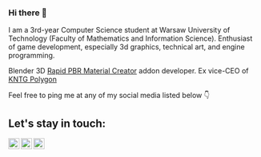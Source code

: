 ### Hi there 👋

I am a 3rd-year Computer Science student at Warsaw University of Technology (Faculty of Mathematics and Information Science).
Enthusiast of game development, especially 3d graphics, technical art, and engine programming.

Blender 3D [Rapid PBR Material Creator] addon developer.
Ex vice-CEO of [KNTG Polygon]


Feel free to ping me at any of my social media listed below 👇

## Let's stay in touch:
<!--
[<img align="left" alt="mattszymonski" width="22px" src="https://raw.githubusercontent.com/iconic/open-iconic/master/svg/globe.svg" />][website]
[<img align="left" alt="mattszymonski | LinkedIn" width="22px" src="https://cdn.jsdelivr.net/npm/simple-icons@v3/icons/linkedin.svg" />][linkedin]
-->
[<img align="left" alt="mattszymonski | Twitter" width="22px" src="https://cdn.jsdelivr.net/npm/simple-icons@v3/icons/twitter.svg" />][twitter]
[<img align="left" alt="mattszymonski | YouTube" width="22px" src="https://cdn.jsdelivr.net/npm/simple-icons@v3/icons/youtube.svg" />][youtube]
[<img align="left" alt="mattszymonski | ArtStation" width="22px" src="https://cdn.jsdelivr.net/npm/simple-icons@v3/icons/artstation.svg" />][artstation]



<!--
[website]: https://helloroman.com
[linkedin]: https://www.linkedin.com/in/adamromanski/
-->
[twitter]: https://twitter.com/MattSzymonski
[youtube]: https://www.youtube.com/channel/UCda5NWZtWc-KaKcV2uK8QMQ
[artstation]: https://www.artstation.com/mattszymonski
[KNTG Polygon]: https://kntgpolygon.pl/
[Rapid Pbr Material Creator]: https://blendermarket.com/products/RapidPBRMaterialCreator
